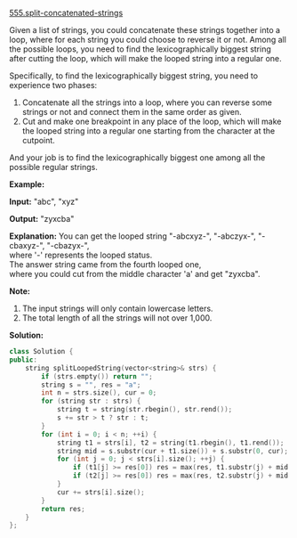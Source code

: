 [555.split-concatenated-strings](https://leetcode.com/problems/split-concatenated-strings/)  

Given a list of strings, you could concatenate these strings together into a loop, where for each string you could choose to reverse it or not. Among all the possible loops, you need to find the lexicographically biggest string after cutting the loop, which will make the looped string into a regular one.

Specifically, to find the lexicographically biggest string, you need to experience two phases:

1.  Concatenate all the strings into a loop, where you can reverse some strings or not and connect them in the same order as given.
2.  Cut and make one breakpoint in any place of the loop, which will make the looped string into a regular one starting from the character at the cutpoint.

And your job is to find the lexicographically biggest one among all the possible regular strings.

**Example:**  

  
**Input:** "abc", "xyz"
  
**Output:** "zyxcba"
  
**Explanation:** You can get the looped string "-abcxyz-", "-abczyx-", "-cbaxyz-", "-cbazyx-",   
where '-' represents the looped status.   
The answer string came from the fourth looped one,   
where you could cut from the middle character 'a' and get "zyxcba".
  

**Note:**  

1.  The input strings will only contain lowercase letters.
2.  The total length of all the strings will not over 1,000.  



**Solution:**  

```cpp
class Solution {
public:
    string splitLoopedString(vector<string>& strs) {
        if (strs.empty()) return "";
        string s = "", res = "a";
        int n = strs.size(), cur = 0;
        for (string str : strs) {
            string t = string(str.rbegin(), str.rend());
            s += str > t ? str : t;
        }
        for (int i = 0; i < n; ++i) {          
            string t1 = strs[i], t2 = string(t1.rbegin(), t1.rend());
            string mid = s.substr(cur + t1.size()) + s.substr(0, cur);
            for (int j = 0; j < strs[i].size(); ++j) {
                if (t1[j] >= res[0]) res = max(res, t1.substr(j) + mid + t1.substr(0, j));
                if (t2[j] >= res[0]) res = max(res, t2.substr(j) + mid + t2.substr(0, j));
            }
            cur += strs[i].size();
        }
        return res;
    }
};
```
      